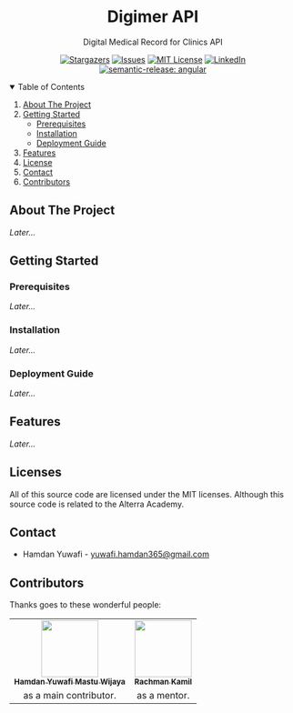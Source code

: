 <p align="center">
  <h1 align="center">Digimer API</h1>

  <p align="center">
    Digital Medical Record for Clinics API
  </p>
</p>

<div align="center">
  
[![Stargazers][stars-shield]][stars-url]
[![Issues][issues-shield]][issues-url]
[![MIT License][license-shield]][license-url]
[![LinkedIn][linkedin-shield]][linkedin-url]
[![semantic-release: angular][semantic-badge]][semantic-url]
  
</div>

<!-- TABLE OF CONTENTS -->
<details open="open">
  <summary>Table of Contents</summary>
  <ol>
    <li>
      <a href="#about-the-project">About The Project</a>
    </li>
    <li>
      <a href="#getting-started">Getting Started</a>
      <ul>
        <li><a href="#prerequisites">Prerequisites</a></li>
        <li><a href="#installation">Installation</a></li>
        <li><a href="#deployment-guide">Deployment Guide</a></li>
      </ul>
    </li>
    <li><a href="#features">Features</a></li>
    <li><a href="#license">License</a></li>
    <li><a href="#contact">Contact</a></li>
    <li><a href="#contributors">Contributors</a></li>
  </ol>
</details>

## About The Project

*Later...*

## Getting Started

### Prerequisites

*Later...*

### Installation

*Later...*

### Deployment Guide

*Later...*

## Features

*Later...*

## Licenses

All of this source code are licensed under the MIT licenses. Although this source code is related to the Alterra Academy.

## Contact

- Hamdan Yuwafi - <yuwafi.hamdan365@gmail.com>

## Contributors

Thanks goes to these wonderful people:

<!-- ALL-CONTRIBUTORS-LIST:START -->
<table>
    <tr>
        <td align="center">
            <a href="https://github.com/thisham">
                <img src="https://avatars.githubusercontent.com/u/59078748?v=4?s=100" width="100px;" alt=""/>
                <br />
                <sub><b>Hamdan Yuwafi Mastu Wijaya</b></sub>
            </a>
        </td>
        <td align="center">
            <a href="https://github.com/rachmankamil">
                <img src="https://avatars.githubusercontent.com/u/32760783?v=4?s=100" width="100px;" alt=""/>
                <br />
                <sub><b>Rachman Kamil</b></sub>
            </a>
        </td>
    </tr>
    <tr>
      <td align="center">
        as a main contributor.
      </td>
      <td align="center">
        as a mentor.
      </td>
    </tr>
</table>


<!-- MARKDOWN LINKS & IMAGES -->
<!-- https://www.markdownguide.org/basic-syntax/#reference-style-links -->
[stars-shield]: https://img.shields.io/github/stars/thisham/clinic-digimer-api.svg?style=for-the-badge
[stars-url]: https://github.com/thisham/clinic-digimer-api/stargazers
[issues-shield]: https://img.shields.io/github/issues/thisham/clinic-digimer-api.svg?style=for-the-badge
[issues-url]: https://github.com/thisham/clinic-digimer-api/issues
[license-shield]: https://img.shields.io/github/license/thisham/clinic-digimer-api.svg?style=for-the-badge
[license-url]: https://github.com/thisham/clinic-digimer-api/blob/master/LICENSE
[linkedin-shield]: https://img.shields.io/badge/-LinkedIn-black.svg?style=for-the-badge&logo=linkedin&colorB=555
[linkedin-url]: https://linkedin.com/in/hamdanyuwafi
[semantic-badge]: https://img.shields.io/badge/semantic--release-angular-e10079?style=for-the-badge&logo=semantic-release
[semantic-url]: https://github.com/semantic-release/semantic-release
